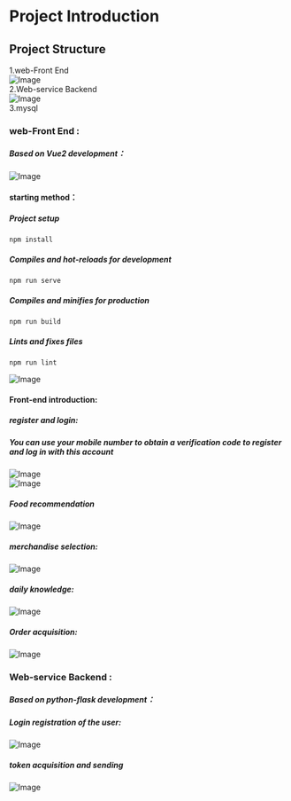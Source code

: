 # Project Introduction
## Project Structure
  
1.web-Front End  
![Image](/asset/10.png)   
2.Web-service Backend  
![Image](/asset/11.png)   
3.mysql  
### web-Front End :
##### Based on Vue2 development：  
![Image](/asset/1.png)  
#### starting method：  

##### Project setup
```
npm install
```
##### Compiles and hot-reloads for development
```
npm run serve
```
##### Compiles and minifies for production
```
npm run build
```

##### Lints and fixes files
```
npm run lint
```
![Image](/asset/2.png)  
#### Front-end introduction:  

##### register and login:
##### You can use your mobile number to obtain a verification code to register and log in with this account
![Image](/asset/3.png)  
![Image](/asset/4.png)  
##### Food recommendation
![Image](/asset/8.png)  
##### merchandise selection:
![Image](/asset/5.png)  
##### daily knowledge:
![Image](/asset/9.png)  
##### Order acquisition:
![Image](/asset/7.png)  

### Web-service Backend :
##### Based on python-flask development：  
##### Login registration of the user:
![Image](/asset/12.png)  
##### token acquisition and sending
![Image](/asset/13.png)  
